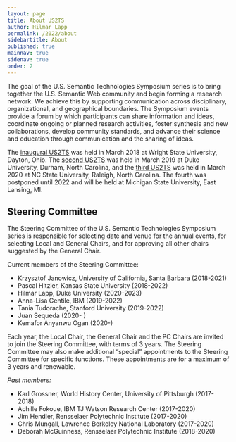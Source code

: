 ```yaml
---
layout: page
title: About US2TS
author: Hilmar Lapp
permalink: /2022/about
sidebartitle: About
published: true
mainnav: true
sidenav: true
order: 2
---
```


The goal of the U.S. Semantic Technologies Symposium series is to bring together the U.S. Semantic Web community and begin forming a research network. We achieve this by supporting communication across disciplinary, organizational, and geographical boundaries. The Symposium events provide a forum by which participants can share information and ideas, coordinate ongoing or planned research activities, foster synthesis and new collaborations, develop community standards, and advance their science and education through communication and the sharing of ideas.

The <a href="../{{ site.baseurl }}2018" target="_blank">inaugural US2TS</a> was held in March 2018 at Wright State University, Dayton, Ohio. The <a href="../{{ site.baseurl }}2019" target="_blank">second US2TS</a> was held in March 2019 at Duke University, Durham, North Carolina, and the <a href="../{{ site.baseurl }}2020" target="_blank">third US2TS</a> was held in March 2020 at NC State University, Raleigh, North Carolina.  The fourth was postponed until 2022 and will be held at Michigan State University, East Lansing, MI.

## Steering Committee

The Steering Committee of the U.S. Semantic Technologies Symposium series is responsible for selecting date and venue for the annual events, for selecting Local and General Chairs, and for approving all other chairs suggested by the General Chair.

Current members of the Steering Committee:
- Krzysztof Janowicz, University of California, Santa Barbara (2018-2021)
- Pascal Hitzler, Kansas State University (2018-2022)
- Hilmar Lapp, Duke University (2020-2023)
- Anna-Lisa Gentile, IBM (2019-2022)
- Tania Tudorache, Stanford University (2019-2022)
- Juan Sequeda (2020- )
- Kemafor Anyanwu Ogan (2020-)


Each year, the Local Chair, the General Chair and the PC Chairs are invited to join the Steering Committee, with terms of 3 years. The Steering Committee may also make additional “special” appointments to the Steering Committee for specific functions. These appointments are for a maximum of 3 years and renewable.

_Past members:_
- Karl Grossner, World History Center, University of Pittsburgh (2017-2018)
- Achille Fokoue, IBM TJ Watson Research Center (2017-2020)
- Jim Hendler, Rensselaer Polytechnic Institute (2017-2020)
- Chris Mungall, Lawrence Berkeley National Laboratory (2017-2020)
- Deborah McGuinness, Rensselaer Polytechnic Institute (2018-2020)
